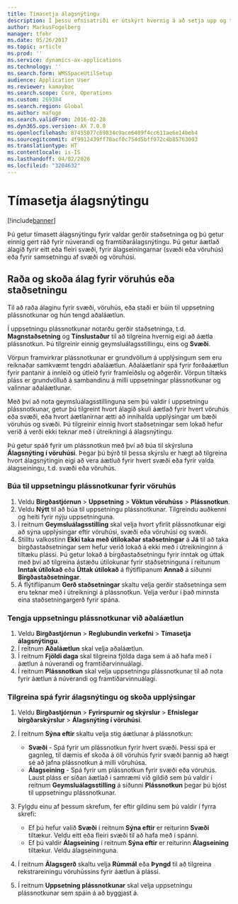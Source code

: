 ```yaml
---
title: Tímasetja álagsnýtingu
description: Í þessu efnisatriði er útskýrt hvernig á að setja upp og tímasetja álag fyrir vöruhús.
author: MarkusFogelberg
manager: tfehr
ms.date: 05/26/2017
ms.topic: article
ms.prod: ''
ms.service: dynamics-ax-applications
ms.technology: ''
ms.search.form: WMSSpaceUtilSetup
audience: Application User
ms.reviewer: kamaybac
ms.search.scope: Core, Operations
ms.custom: 269384
ms.search.region: Global
ms.author: mafoge
ms.search.validFrom: 2016-02-28
ms.dyn365.ops.version: AX 7.0.0
ms.openlocfilehash: 87455077c69834c9ace6409f4cc611ae6e14beb4
ms.sourcegitcommit: 4f9912439ff78acf0c754d5bff972c4b85763093
ms.translationtype: HT
ms.contentlocale: is-IS
ms.lasthandoff: 04/02/2020
ms.locfileid: "3204632"
---
```

# <a name="schedule-load-utilization"></a>Tímasetja álagsnýtingu

[!include[banner](../includes/banner.md)]

Þú getur tímasett álagsnýtingu fyrir valdar gerðir staðsetninga og þú getur einnig gert ráð fyrir núverandi og framtíðarálagsnýtingu. Þú getur áætlað álagið fyrir eitt eða fleiri svæði, fyrir álagseiningarnar (svæði eða vöruhús) eða fyrir samsetningu af svæði og vöruhúsi.

## <a name="schedule-and-view-the-load-for-a-warehouse-or-site"></a>Raða og skoða álag fyrir vöruhús eða staðsetningu

Til að raða álaginu fyrir svæði, vöruhús, eða staði er búin til uppsetning plássnotkunar og hún tengd aðaláætlun.

Í uppsetningu plássnotkunar notarðu gerðir staðsetninga, t.d. **Magnstaðsetning** og **Tínslustaður** til að tilgreina hvernig eigi að áætla plássnotkun. Þú tilgreinir einnig geymsluálagsstillingu, eins og **Svæði**.

Vörpun framvirkrar plássnotkunar er grundvöllum á upplýsingum sem eru reiknaðar samkvæmt tengdri aðaláætlun. Aðaláætlanir spá fyrir forðaáætlun fyrir pantanir á innleið og útleið fyrir framleiðslu og aðgerðir. Vörpun tiltæks pláss er grundvölluð á sambandinu á milli uppsetningar plássnotkunar og valinnar aðaláætlunar.

Með því að nota geymsluálagsstillinguna sem þú valdir í uppsetningu plássnotkunar, getur þú tilgreint hvort álagið skuli áætlað fyrir hvert vöruhús eða svæði, eða hvort áætlanirnar ætti að innihalda upplýsingar um bæði vöruhús og svæði. Þú tilgreinir einnig hvort staðsetningar sem lokað hefur verið á verði ekki teknar með í útreikningi á álagsnýtingu.

Þú getur spáð fyrir um plássnotkun með því að búa til skýrsluna **Álagsnýting í vöruhúsi**. Þegar þú býrð til þessa skýrslu er hægt að tilgreina hvort álagsnýtingin eigi að vera áætluð fyrir hvert svæði eða fyrir valda álagseiningu, t.d. svæði eða vöruhús.

### <a name="create-a-space-utilization-setup-for-a-warehouse"></a>Búa til uppsetningu plássnotkunar fyrir vöruhús

1. Veldu **Birgðastjórnun** \> **Uppsetning** \> **Vöktun vöruhúss** \> **Plássnotkun**.
2. Veldu **Nýtt** til að búa til uppsetningu plássnotkunar. Tilgreindu auðkenni og heiti fyrir nýju uppsetninguna.
3. Í reitnum **Geymsluálagsstilling** skal velja hvort yfirlit plássnotkunar eigi að sýna upplýsingar eftir vöruhúsi, svæði eða vöruhúsi og svæði.
4. Stilltu valkostinn **Ekki taka með útilokaðar staðsetningar** á **Já** til að taka birgðastaðsetningar sem hefur verið lokað á ekki með í útreikninginn á tiltæku plássi. Þú getur lokað á birgðastaðsetningu fyrir inntak og úttak með því að tilgreina ástæðu útilokunar fyrir staðsetninguna í reitunum **Inntak útilokað** eða **Úttak útilokað** á flýtiflipanum **Annað** á síðunni **Birgðastaðsetningar**.
5. Á flýtiflipanum **Gerð staðsetningar** skaltu velja gerðir staðsetninga sem eru teknar með í útreikningi á plássnotkun. Velja verður í það minnsta eina staðsetningargerð fyrir spána.

### <a name="associate-a-space-utilization-setup-with-a-master-plan"></a>Tengja uppsetningu plássnotkunar við aðaláætlun

1. Veldu **Birgðastjórnun** \> **Reglubundin verkefni** \> **Tímasetja álagsnýtingu**.
2. Í reitnum **Aðaláætlun** skal velja aðaláætlun.
3. Í reitnum **Fjöldi daga** skal tilgreina fjölda daga sem á að hafa með í áætlun á núverandi og framtíðarvinnuálagi.
4. Í reitnum **Plássnotkun** skal velja uppsetningu plássnotkunar til að nota fyrir áætlun á núverandi og framtíðarvinnuálagi.

### <a name="specify-the-load-utilization-projection-and-view-information"></a>Tilgreina spá fyrir álagsnýtingu og skoða upplýsingar

1. Veldu **Birgðastjórnun** \> **Fyrirspurnir og skýrslur** \> **Efnislegar birgðarskýrslur** \> **Álagsnýting í vöruhúsi**.
2. Í reitnum **Sýna eftir** skaltu velja stig áætlunar á plássnotkun:

    - **Svæði** - Spá fyrir um plássnotkun fyrir hvert svæði. Þessi spá er gagnleg, til dæmis ef skoða á öll vöruhús fyrir svæði þannig að hægt sé að jafna plássnotkun á milli vöruhúsa.
    - **Álagseining** - Spá fyrir um plássnotkun fyrir svæði eða vöruhús. Laust pláss er síðan áætlað í samræmi við gildið sem þú valdir í reitnum **Geymsluálagsstilling** á síðunni **Plássnotkun** þegar þú bjóst til uppsetningu plássnotkunar.

3. Fylgdu einu af þessum skrefum, fer eftir gildinu sem þú valdir í fyrra skrefi:

    - Ef þú hefur valið **Svæði** í reitnum **Sýna eftir** er reiturinn **Svæði** tiltækur. Veldu eitt eða fleiri svæði til að hafa með í spánni.
    - Ef þú valdir **Álagseining** í reitnum **Sýna eftir** er reiturinn **Álagseining** tiltækur. Veldu álagseininguna.

4. Í reitnum **Álagsgerð** skaltu velja **Rúmmál** eða **Þyngd** til að tilgreina rekstrareiningu vöruhússins fyrir áætlun á plássi.
5. Í reitnum **Uppsetning plássnotkunar** skal velja uppsetningu plássnotkunar sem spáin á að byggjast á.

